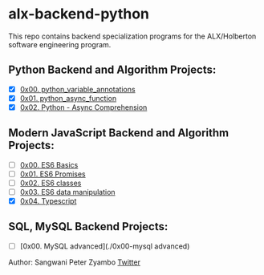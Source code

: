 # alx-backend-python
This repo contains backend specialization programs for the ALX/Holberton software engineering program.

## Python Backend and Algorithm Projects:
* [x] [0x00. python_variable_annotations](./0x00-python_variable_annotations)
* [x] [0x01. python_async_function](./0x01-python_async_function)
* [x] [0x02. Python - Async Comprehension](./0x02-minimum_operations)

## Modern JavaScript Backend and Algorithm Projects:
* [ ] [0x00. ES6 Basics]()
* [ ] [0x01. ES6 Promises]()
* [ ] [0x02. ES6 classes]()
* [ ] [0x03. ES6 data manipulation]()
* [x] [0x04. Typescript](./0x04-typescript)

## SQL, MySQL Backend Projects:
*  [ ] [0x00. MySQL advanced](./0x00-mysql advanced)





Author: Sangwani Peter Zyambo [Twitter](@sangwani_zyambo)
